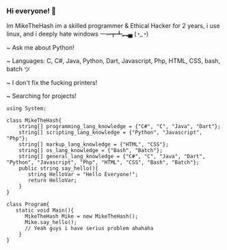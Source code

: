 ### Hi everyone! 👋
Im MikeTheHash im a skilled programmer & Ethical Hacker for 2 years, i use linux, and i deeply hate windows   一═┳┻︻▄ (◔_◔)

~ Ask me about Python! 

~ Languages: C, C#, Java, Python, Dart, Javascript, Php, HTML, CSS, bash, batch ツ

~ I don't fix the fucking printers! 

~ Searching for projects!

    using System;

    class MikeTheHash{
        string[] programming_lang_knowledge = {"C#", "C", "Java", "Dart"};
        string[] scripting_lang_knowledge = {"Python", "Javascript", "Php"};
        string[] markup_lang_knowledge = {"HTML", "CSS"};
        string[] os_lang_knowledge = {"Bash", "Batch"};
        string[] general_lang_knowledge = {"C#", "C", "Java", "Dart", "Python", "Javascript", "Php", "HTML", "CSS", "Bash", "Batch"};
        public string say_hello(){
           string HelloVar = "Hello Everyone!";
           return HelloVar;
        }
    }
    
    class Program{
       static void Main(){
          MikeTheHash Mike = new MikeTheHash();
          Mike.say_hello();
          // Yeah guys i have serius problem ahahaha
        }
    }
